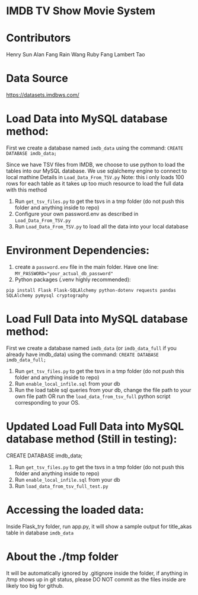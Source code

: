 # IMDB TV Show Movie System

# Contributors

Henry Sun
Alan Fang
Rain Wang
Ruby Fang
Lambert Tao

# Data Source

https://datasets.imdbws.com/

# Load Data into MySQL database method:

First we create a database named `imdb_data` using the command:
`CREATE DATABASE imdb_data;`

Since we have TSV files from IMDB, we choose to use python to load the tables into our MySQL database.
We use sqlalchemy engine to connect to local mathine
Details in `Load_Data_From_TSV.py`
Note: this i only loads 100 rows for each table as it takes up too much resource to load the full data with this method

1. Run `get_tsv_files.py` to get the tsvs in a tmp folder (do not push this folder and anything inside to repo)
2. Configure your own password.env as described in `Load_Data_From_TSV.py`
3. Run `Load_Data_From_TSV.py` to load all the data into your local database

# Environment Dependencies:

1. create a `password.env` file in the main folder. Have one line: `MY_PASSWORD="your_actual_db_password"`
2. Python packages (.venv highly recommended):

```
pip install Flask Flask-SQLAlchemy python-dotenv requests pandas SQLAlchemy pymysql cryptography
```

# Load Full Data into MySQL database method:

First we create a database named `imdb_data` (or `imdb_data_full` if you already have imdb_data) using the command:
`CREATE DATABASE imdb_data_full;`

1. Run `get_tsv_files.py` to get the tsvs in a tmp folder (do not push this folder and anything inside to repo)
2. Run `enable_local_infile.sql` from your db
3. Run the load table sql queries from your db, change the file path to your own file path OR run the `load_data_from_tsv_full` python script corresponding to your OS.

# Updated Load Full Data into MySQL database method (Still in testing):

CREATE DATABASE imdb_data;

1. Run `get_tsv_files.py` to get the tsvs in a tmp folder (do not push this folder and anything inside to repo)
2. Run `enable_local_infile.sql` from your db
3. Run `load_data_from_tsv_full_test.py`

# Accessing the loaded data:

Inside Flask_try folder, run app.py, it will show a sample output for title_akas table in database `imdb_data`

# About the ./tmp folder

It will be automatically ignored by .gitignore inside the folder, if anything in /tmp shows up in git status, please DO NOT commit as the files inside are likely too big for github.
